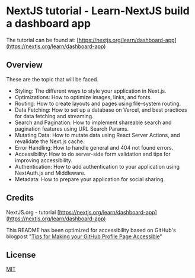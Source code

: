 # NextJS tutorial - Learn-NextJS build a dashboard app

The tutorial can be found at: [https://nextjs.org/learn/dashboard-app](https://nextjs.org/learn/dashboard-app)

## Overview

These are the topic that will be faced.

* Styling: The different ways to style your application in Next.js.
* Optimizations: How to optimize images, links, and fonts.
* Routing: How to create layouts and pages using file-system routing.
* Data Fetching: How to set up a database on Vercel, and best practices for data fetching and streaming.
* Search and Pagination: How to implement shareable search and pagination features using URL Search Params.
* Mutating Data: How to mutate data using React Server Actions, and revalidate the Next.js cache.
* Error Handling: How to handle general and 404 not found errors.
* Accessibility: How to do server-side form validation and tips for improving accessibility.
* Authentication: How to add authentication to your application using NextAuth.js and Middleware.
* Metadata: How to prepare your application for social sharing.

## Credits

NextJS.org - tutorial
[https://nextjs.org/learn/dashboard-app](https://nextjs.org/learn/dashboard-app)

This README has been optimized for accessibility based on GitHub's blogpost "[Tips for Making your GitHub Profile Page Accessible](https://github.blog/2023-10-26-5-tips-for-making-your-github-profile-page-accessible)"

## License

[MIT](https://github.com/nervaccio/nextjs-react-foundations/blob/main/LICENSE)